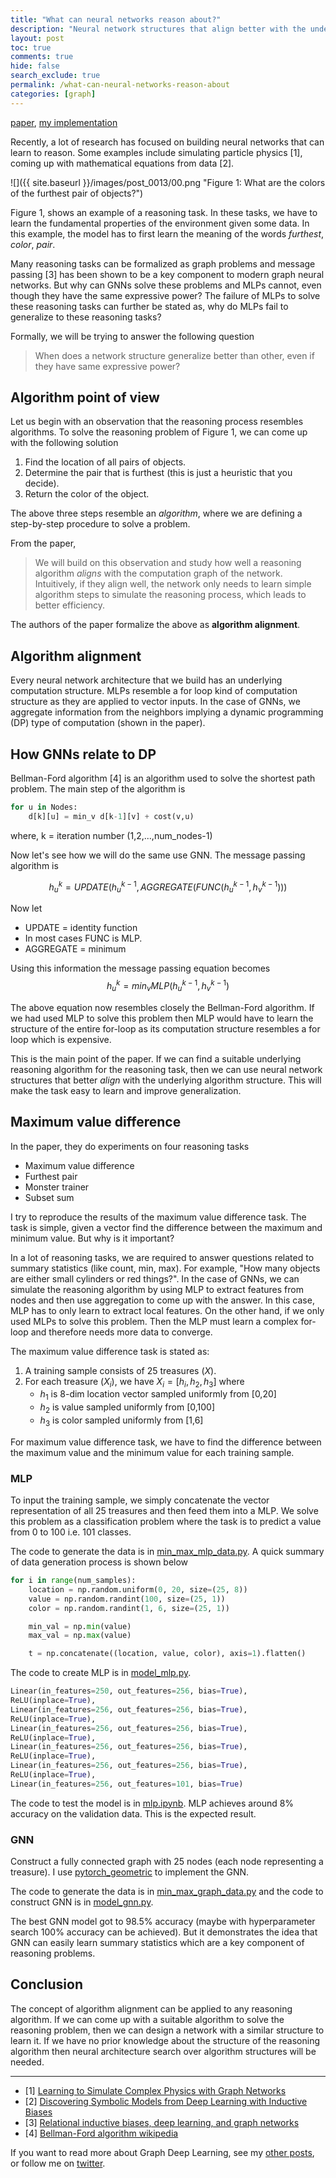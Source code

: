 ```yaml
---
title: "What can neural networks reason about?"
description: "Neural network structures that align better with the underlying reasoning algorithm generalize better in reasoning tasks."
layout: post
toc: true
comments: true
hide: false
search_exclude: true
permalink: /what-can-neural-networks-reason-about
categories: [graph]
---
```


[paper](https://arxiv.org/abs/1905.13211), [my implementation](https://github.com/KushajveerSingh/deep_learning/tree/master/graph_machine_learning/what_can_neural_networks_reason_about)
  
Recently, a lot of research has focused on building neural networks that can learn to reason. Some examples include simulating particle physics [1], coming up with mathematical equations from data [2]. 

![]({{ site.baseurl }}/images/post_0013/00.png "Figure 1: What are the colors of the furthest pair of objects?")

Figure 1, shows an example of a reasoning task. In these tasks, we have to learn the fundamental properties of the environment given some data. In this example, the model has to first learn the meaning of the words *furthest*, *color*, *pair*.

Many reasoning tasks can be formalized as graph problems and message passing [3] has been shown to be a key component to modern graph neural networks. But why can GNNs solve these problems and MLPs cannot, even though they have the same expressive power? The failure of MLPs to solve these reasoning tasks can further be stated as, why do MLPs fail to generalize to these reasoning tasks?

Formally, we will be trying to answer the following question
> When does a network structure generalize better than other, even if they have same expressive power?

## Algorithm point of view
Let us begin with an observation that the reasoning process resembles algorithms. To solve the reasoning problem of Figure 1, we can come up with the following solution
1. Find the location of all pairs of objects.
2. Determine the pair that is furthest (this is just a heuristic that you decide).
3. Return the color of the object.

The above three steps resemble an *algorithm*, where we are defining a step-by-step procedure to solve a problem.

From the paper,
> We will build on this observation and study how well a reasoning algorithm *aligns* with the computation graph of the network. Intuitively, if they align well, the network only needs to learn simple algorithm steps to simulate the reasoning process, which leads to better efficiency.

The authors of the paper formalize the above as **algorithm alignment**.

## Algorithm alignment
Every neural network architecture that we build has an underlying computation structure. MLPs resemble a for loop kind of computation structure as they are applied to vector inputs. In the case of GNNs, we aggregate information from the neighbors implying a dynamic programming (DP) type of computation (shown in the paper).

## How GNNs relate to DP
Bellman-Ford algorithm [4] is an algorithm used to solve the shortest path problem. The main step of the algorithm is
```python
for u in Nodes:
    d[k][u] = min_v d[k-1][v] + cost(v,u)
```
where, k = iteration number (1,2,...,num_nodes-1)

Now let's see how we will do the same use GNN. The message passing algorithm is 

$$
h_u^k = UPDATE(h_u^{k-1}, AGGREGATE(FUNC(h_u^{k-1}, h_v^{k-1})))
$$

Now let 
* UPDATE = identity function 
* In most cases FUNC is MLP.
* AGGREGATE = minimum

Using this information the message passing equation becomes
$$
h_u^k = min_v MLP(h_u^{k-1}, h_v^{k-1})
$$

The above equation now resembles closely the Bellman-Ford algorithm. If we had used MLP to solve this problem then MLP would have to learn the structure of the entire for-loop as its computation structure resembles a for loop which is expensive.

This is the main point of the paper. If we can find a suitable underlying reasoning algorithm for the reasoning task, then we can use neural network structures that better *align* with the underlying algorithm structure. This will make the task easy to learn and improve generalization.

## Maximum value difference
In the paper, they do experiments on four reasoning tasks
* Maximum value difference
* Furthest pair
* Monster trainer
* Subset sum

I try to reproduce the results of the maximum value difference task. The task is simple, given a vector find the difference between the maximum and minimum value. But why is it important?

In a lot of reasoning tasks, we are required to answer questions related to summary statistics (like count, min, max). For example, "How many objects are either small cylinders or red things?". In the case of GNNs, we can simulate the reasoning algorithm by using MLP to extract features from nodes and then use aggregation to come up with the answer. In this case, MLP has to only learn to extract local features. On the other hand, if we only used MLPs to solve this problem. Then the MLP must learn a complex for-loop and therefore needs more data to converge.

The maximum value difference task is stated as:
1. A training sample consists of 25 treasures ($X$).
2. For each treasure ($X_i$), we have $X_i = [h_i,h_2,h_3]$ where
    * $h_1$ is 8-dim location vector sampled uniformly from [0,20]
    * $h_2$ is value sampled uniformly from [0,100]
    * $h_3$ is color sampled uniformly from [1,6]

For maximum value difference task, we have to find the difference between the maximum value and the minimum value for each training sample.

### MLP
To input the training sample, we simply concatenate the vector representation of all 25 treasures and then feed them into a MLP. We solve this problem as a classification problem where the task is to predict a value from 0 to 100 i.e. 101 classes.

The code to generate the data is in [min_max_mlp_data.py](https://github.com/KushajveerSingh/deep_learning/blob/master/graph_machine_learning/what_can_neural_networks_reason_about/src/min_max_mlp_data.py). A quick summary of data generation process is shown below
```python
for i in range(num_samples):
    location = np.random.uniform(0, 20, size=(25, 8))
    value = np.random.randint(100, size=(25, 1))
    color = np.random.randint(1, 6, size=(25, 1))

    min_val = np.min(value)
    max_val = np.max(value)

    t = np.concatenate((location, value, color), axis=1).flatten()
```

The code to create MLP is in [model_mlp.py](https://github.com/KushajveerSingh/deep_learning/blob/master/graph_machine_learning/what_can_neural_networks_reason_about/src/model_mlp.py).
```python
Linear(in_features=250, out_features=256, bias=True),
ReLU(inplace=True),
Linear(in_features=256, out_features=256, bias=True),
ReLU(inplace=True),
Linear(in_features=256, out_features=256, bias=True),
ReLU(inplace=True),
Linear(in_features=256, out_features=256, bias=True),
ReLU(inplace=True),
Linear(in_features=256, out_features=256, bias=True),
ReLU(inplace=True),
Linear(in_features=256, out_features=101, bias=True)
```

The code to test the model is in [mlp.ipynb](https://github.com/KushajveerSingh/deep_learning/blob/master/graph_machine_learning/what_can_neural_networks_reason_about/notebooks/mlp.ipynb). MLP achieves around 8% accuracy on the validation data. This is the expected result.

### GNN
Construct a fully connected graph with 25 nodes (each node representing a treasure). I use [pytorch_geometric](https://github.com/rusty1s/pytorch_geometric) to implement the GNN.

The code to generate the data is in [min_max_graph_data.py](https://github.com/KushajveerSingh/deep_learning/blob/master/graph_machine_learning/what_can_neural_networks_reason_about/src/min_max_graph_data.py) and the code to construct GNN is in [model_gnn.py](https://github.com/KushajveerSingh/deep_learning/blob/master/graph_machine_learning/what_can_neural_networks_reason_about/src/model_gnn.py).

The best GNN model got to 98.5% accuracy (maybe with hyperparameter search 100% accuracy can be achieved). But it demonstrates the idea that GNN can easily learn summary statistics which are a key component of reasoning problems.

## Conclusion
The concept of algorithm alignment can be applied to any reasoning algorithm. If we can come up with a suitable algorithm to solve the reasoning problem, then we can design a network with a similar structure to learn it. If we have no prior knowledge about the structure of the reasoning algorithm then neural architecture search over algorithm structures will be needed.

---
* [1] [Learning to Simulate Complex Physics with Graph Networks](https://arxiv.org/abs/2002.09405)
* [2] [Discovering Symbolic Models from Deep Learning with Inductive Biases](https://arxiv.org/abs/2006.11287)
* [3] [Relational inductive biases, deep learning, and graph networks](https://arxiv.org/abs/1806.01261)
* [4] [Bellman-Ford algorithm wikipedia](https://www.wikiwand.com/en/Bellman%E2%80%93Ford_algorithm)

If you want to read more about Graph Deep Learning, see my [other posts](https://kushajveersingh.github.io/blog/categories/#graph_machine_learning), or follow me on [twitter](https://twitter.com/Kkushaj).